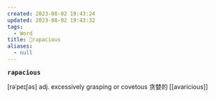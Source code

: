 ```yaml
---
created: 2023-08-02 19:43:24
updated: 2023-08-02 19:43:32
tags:
  - Word
title: 📖rapacious
aliases:
  - null
---
```


<pre><strong>rapacious</strong></pre>
[rəˈpeɪʃəs]
adj. excessively grasping or covetous 贪婪的
[[avaricious]]
